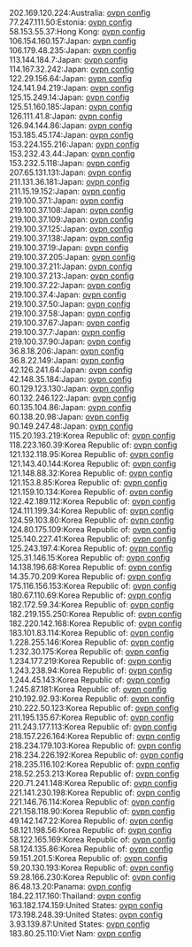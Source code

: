 202.169.120.224:Australia: [ovpn config](vpn/202_169_120_224.ovpn)  
77.247.111.50:Estonia: [ovpn config](vpn/77_247_111_50.ovpn)  
58.153.55.37:Hong Kong: [ovpn config](vpn/58_153_55_37.ovpn)  
106.154.160.157:Japan: [ovpn config](vpn/106_154_160_157.ovpn)  
106.179.48.235:Japan: [ovpn config](vpn/106_179_48_235.ovpn)  
113.144.184.7:Japan: [ovpn config](vpn/113_144_184_7.ovpn)  
114.167.32.242:Japan: [ovpn config](vpn/114_167_32_242.ovpn)  
122.29.156.64:Japan: [ovpn config](vpn/122_29_156_64.ovpn)  
124.141.94.219:Japan: [ovpn config](vpn/124_141_94_219.ovpn)  
125.15.249.14:Japan: [ovpn config](vpn/125_15_249_14.ovpn)  
125.51.160.185:Japan: [ovpn config](vpn/125_51_160_185.ovpn)  
126.111.41.8:Japan: [ovpn config](vpn/126_111_41_8.ovpn)  
126.94.144.86:Japan: [ovpn config](vpn/126_94_144_86.ovpn)  
153.185.45.174:Japan: [ovpn config](vpn/153_185_45_174.ovpn)  
153.224.155.216:Japan: [ovpn config](vpn/153_224_155_216.ovpn)  
153.232.43.44:Japan: [ovpn config](vpn/153_232_43_44.ovpn)  
153.232.5.118:Japan: [ovpn config](vpn/153_232_5_118.ovpn)  
207.65.131.131:Japan: [ovpn config](vpn/207_65_131_131.ovpn)  
211.131.36.181:Japan: [ovpn config](vpn/211_131_36_181.ovpn)  
211.15.19.152:Japan: [ovpn config](vpn/211_15_19_152.ovpn)  
219.100.37.1:Japan: [ovpn config](vpn/219_100_37_1.ovpn)  
219.100.37.108:Japan: [ovpn config](vpn/219_100_37_108.ovpn)  
219.100.37.109:Japan: [ovpn config](vpn/219_100_37_109.ovpn)  
219.100.37.125:Japan: [ovpn config](vpn/219_100_37_125.ovpn)  
219.100.37.138:Japan: [ovpn config](vpn/219_100_37_138.ovpn)  
219.100.37.19:Japan: [ovpn config](vpn/219_100_37_19.ovpn)  
219.100.37.205:Japan: [ovpn config](vpn/219_100_37_205.ovpn)  
219.100.37.211:Japan: [ovpn config](vpn/219_100_37_211.ovpn)  
219.100.37.213:Japan: [ovpn config](vpn/219_100_37_213.ovpn)  
219.100.37.22:Japan: [ovpn config](vpn/219_100_37_22.ovpn)  
219.100.37.4:Japan: [ovpn config](vpn/219_100_37_4.ovpn)  
219.100.37.50:Japan: [ovpn config](vpn/219_100_37_50.ovpn)  
219.100.37.58:Japan: [ovpn config](vpn/219_100_37_58.ovpn)  
219.100.37.67:Japan: [ovpn config](vpn/219_100_37_67.ovpn)  
219.100.37.7:Japan: [ovpn config](vpn/219_100_37_7.ovpn)  
219.100.37.90:Japan: [ovpn config](vpn/219_100_37_90.ovpn)  
36.8.18.206:Japan: [ovpn config](vpn/36_8_18_206.ovpn)  
36.8.22.149:Japan: [ovpn config](vpn/36_8_22_149.ovpn)  
42.126.241.64:Japan: [ovpn config](vpn/42_126_241_64.ovpn)  
42.148.35.184:Japan: [ovpn config](vpn/42_148_35_184.ovpn)  
60.129.123.130:Japan: [ovpn config](vpn/60_129_123_130.ovpn)  
60.132.246.122:Japan: [ovpn config](vpn/60_132_246_122.ovpn)  
60.135.104.86:Japan: [ovpn config](vpn/60_135_104_86.ovpn)  
60.138.20.98:Japan: [ovpn config](vpn/60_138_20_98.ovpn)  
90.149.247.48:Japan: [ovpn config](vpn/90_149_247_48.ovpn)  
115.20.193.219:Korea Republic of: [ovpn config](vpn/115_20_193_219.ovpn)  
118.223.160.39:Korea Republic of: [ovpn config](vpn/118_223_160_39.ovpn)  
121.132.118.95:Korea Republic of: [ovpn config](vpn/121_132_118_95.ovpn)  
121.143.40.144:Korea Republic of: [ovpn config](vpn/121_143_40_144.ovpn)  
121.148.88.32:Korea Republic of: [ovpn config](vpn/121_148_88_32.ovpn)  
121.153.8.85:Korea Republic of: [ovpn config](vpn/121_153_8_85.ovpn)  
121.159.10.134:Korea Republic of: [ovpn config](vpn/121_159_10_134.ovpn)  
122.42.189.112:Korea Republic of: [ovpn config](vpn/122_42_189_112.ovpn)  
124.111.199.34:Korea Republic of: [ovpn config](vpn/124_111_199_34.ovpn)  
124.59.103.80:Korea Republic of: [ovpn config](vpn/124_59_103_80.ovpn)  
124.80.175.109:Korea Republic of: [ovpn config](vpn/124_80_175_109.ovpn)  
125.140.227.41:Korea Republic of: [ovpn config](vpn/125_140_227_41.ovpn)  
125.243.197.4:Korea Republic of: [ovpn config](vpn/125_243_197_4.ovpn)  
125.31.146.15:Korea Republic of: [ovpn config](vpn/125_31_146_15.ovpn)  
14.138.196.68:Korea Republic of: [ovpn config](vpn/14_138_196_68.ovpn)  
14.35.70.209:Korea Republic of: [ovpn config](vpn/14_35_70_209.ovpn)  
175.116.156.153:Korea Republic of: [ovpn config](vpn/175_116_156_153.ovpn)  
180.67.110.69:Korea Republic of: [ovpn config](vpn/180_67_110_69.ovpn)  
182.172.59.34:Korea Republic of: [ovpn config](vpn/182_172_59_34.ovpn)  
182.219.155.250:Korea Republic of: [ovpn config](vpn/182_219_155_250.ovpn)  
182.220.142.168:Korea Republic of: [ovpn config](vpn/182_220_142_168.ovpn)  
183.101.83.114:Korea Republic of: [ovpn config](vpn/183_101_83_114.ovpn)  
1.228.255.146:Korea Republic of: [ovpn config](vpn/1_228_255_146.ovpn)  
1.232.30.175:Korea Republic of: [ovpn config](vpn/1_232_30_175.ovpn)  
1.234.177.219:Korea Republic of: [ovpn config](vpn/1_234_177_219.ovpn)  
1.243.238.94:Korea Republic of: [ovpn config](vpn/1_243_238_94.ovpn)  
1.244.45.143:Korea Republic of: [ovpn config](vpn/1_244_45_143.ovpn)  
1.245.87.181:Korea Republic of: [ovpn config](vpn/1_245_87_181.ovpn)  
210.192.92.93:Korea Republic of: [ovpn config](vpn/210_192_92_93.ovpn)  
210.222.50.123:Korea Republic of: [ovpn config](vpn/210_222_50_123.ovpn)  
211.195.135.67:Korea Republic of: [ovpn config](vpn/211_195_135_67.ovpn)  
211.243.177.113:Korea Republic of: [ovpn config](vpn/211_243_177_113.ovpn)  
218.157.226.164:Korea Republic of: [ovpn config](vpn/218_157_226_164.ovpn)  
218.234.179.103:Korea Republic of: [ovpn config](vpn/218_234_179_103.ovpn)  
218.234.226.192:Korea Republic of: [ovpn config](vpn/218_234_226_192.ovpn)  
218.235.116.102:Korea Republic of: [ovpn config](vpn/218_235_116_102.ovpn)  
218.52.253.213:Korea Republic of: [ovpn config](vpn/218_52_253_213.ovpn)  
220.71.241.148:Korea Republic of: [ovpn config](vpn/220_71_241_148.ovpn)  
221.141.230.198:Korea Republic of: [ovpn config](vpn/221_141_230_198.ovpn)  
221.146.76.114:Korea Republic of: [ovpn config](vpn/221_146_76_114.ovpn)  
221.158.118.90:Korea Republic of: [ovpn config](vpn/221_158_118_90.ovpn)  
49.142.147.22:Korea Republic of: [ovpn config](vpn/49_142_147_22.ovpn)  
58.121.198.56:Korea Republic of: [ovpn config](vpn/58_121_198_56.ovpn)  
58.122.165.169:Korea Republic of: [ovpn config](vpn/58_122_165_169.ovpn)  
58.124.135.86:Korea Republic of: [ovpn config](vpn/58_124_135_86.ovpn)  
59.151.201.5:Korea Republic of: [ovpn config](vpn/59_151_201_5.ovpn)  
59.20.130.193:Korea Republic of: [ovpn config](vpn/59_20_130_193.ovpn)  
59.28.166.230:Korea Republic of: [ovpn config](vpn/59_28_166_230.ovpn)  
86.48.13.20:Panama: [ovpn config](vpn/86_48_13_20.ovpn)  
184.22.117.160:Thailand: [ovpn config](vpn/184_22_117_160.ovpn)  
163.182.174.159:United States: [ovpn config](vpn/163_182_174_159.ovpn)  
173.198.248.39:United States: [ovpn config](vpn/173_198_248_39.ovpn)  
3.93.139.87:United States: [ovpn config](vpn/3_93_139_87.ovpn)  
183.80.25.110:Viet Nam: [ovpn config](vpn/183_80_25_110.ovpn)  
